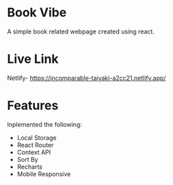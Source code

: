 # Book Vibe
A simple book related webpage created using react.

# Live Link
Netlify- https://incomparable-taiyaki-a2cc21.netlify.app/

# Features
Inplemented the following:
-  Local Storage 
-  React Router 
-  Context API
-  Sort By
-  Recharts
-  Mobile Responsive

